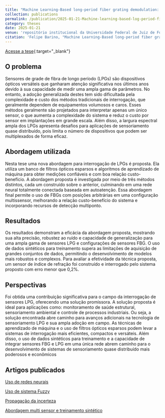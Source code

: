 ```yaml
---
title: "Machine Learning-Based long-period fiber grating demodulation: A promising tool for cost-effective in-field implementation"
collection: publications
permalink: /publication/2025-01-21-Machine-learning-based-log-period-fiber-grating-demodulation
category: theses
date: 2025-01-21
venue: 'repositório institucional da Universidade Federal de Juiz de Fora'
citation: 'Felipe Barino, "Machine Learning-Based long-period fiber grating demodulation: A promising tool for cost-effective in-field implementation." repositório institucional da Universidade Federal de Juiz de Fora, (Tese de Doutorado) 2025.'
---
```


[Acesse a tese](https://repositorio.ufjf.br/jspui/handle/ufjf/18165){:target="_blank"}


## O problema

Sensores de grade de fibra de longo período (LPGs) são dispositivos ópticos versáteis que ganharam atenção significativa nos últimos anos devido à sua capacidade de medir uma ampla gama de parâmetros.  No entanto, a adoção generalizada destes tem sido dificultada pela complexidade e custo dos métodos tradicionais de interrogação, que geralmente dependem de equipamentos volumosos e caros.  Esses métodos geralmente são projetados para interpretar apenas um único sensor, o que aumenta a complexidade do sistema e reduz o custo por sensor em implantações em grande escala. Além disso, a largura espectral ampla dos LPGs apresenta desafios para aplicações de sensoriamento quase distribuído, pois limita o número de dispositivos que podem ser multiplexados de forma eficaz.

## Abordagem utilizada

Nesta tese uma nova abordagem para interrogação de LPGs é proposta. Ela utiliza um banco de filtros ópticos esparsos e algoritmos de aprendizado de máquina para obter medições confiáveis e com boa relação custo-benefício.  A abordagem proposta é investigada por meio de três métodos distintos, cada um construído sobre o anterior, culminando em uma rede neural totalmente conectada baseada em autoatenção. Essa abordagem final permite o uso de FBGs com posições arbitrárias em uma configuração multissensor, melhorando a relação custo-benefício do sistema e incorporando recursos de detecção multiponto. 

## Resultados

Os resultados demonstram a eficácia da abordagem proposta, mostrando sua alta precisão, robustez ao ruído e capacidade de generalização para uma ampla gama de sensores LPG e configurações de sensores FBG.  O uso de dados sintéticos para treinamento supera as limitações de aquisição de grandes conjuntos de dados, permitindo o desenvolvimento de modelos mais robustos e complexos. Para avaliar a efetividade da técnica proposta, um sensor de índice de refração foi construído e interrogado pelo sistema proposto com erro menor que 0,2%.

## Perspectivas

Foi obtida uma contribuição significativa para o campo da interrogação de sensores LPG, oferecendo uma solução promissora. A solução proposta é ideal para aplicações como: monitoramento de saúde estrutural, sensoriamento ambiental e controle de processos industriais. Ou seja, a solução encontrada abre caminho para avanços adicionais na tecnologia de sensoriamento LPG e sua ampla adoção em campo. As técnicas de aprendizado de máquina e o uso de filtros ópticos esparsos podem levar a sistemas de interrogação mais eficientes, compactos e versáteis. Além disso, o uso de dados sintéticos para treinamento e a capacidade de integrar sensores FBG e LPG em uma única rede abrem caminho para o desenvolvimento de sistemas de sensoriamento quase distribuído mais poderosos e econômicos

## Artigos publicados

[Uso de redes neurais](https://felipebarino.github.io//publication/2020-12-01-LPG-Interrogator-Based-on-FBG-Array-and-Artificial-Neural-Network)

[Uso de sistema Fuzzy](https://felipebarino.github.io//publication/2022-01-01-A-Fuzzy-Approach-to-LPFG-Based-Optical-Sensor-Processing-and-Interrogation)

[Propagação da incerteza](https://felipebarino.github.io//publication/2024-01-01-Addressing-Uncertainty-on-Machine-Learning-Models-for-Long-Period-Fiber-Grating-Signal-Conditioning-Using-Monte-Carlo-Method)

[Abordagem multi sensor e treinamento sintético](https://felipebarino.github.io//publication/2025-05-23-Self-Attention-AIModel-for-Practical-Sensor-Networking)
